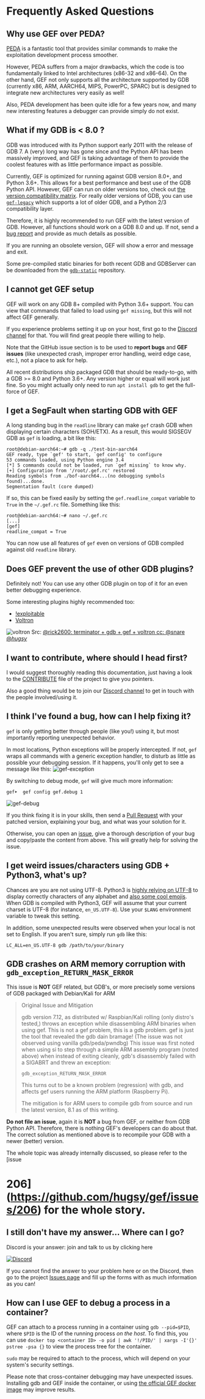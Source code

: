 # Frequently Asked Questions #

## Why use GEF over PEDA? ##

[PEDA](https://github.com/longld/peda) is a fantastic tool that provides similar commands to make
the exploitation development process smoother.

However, PEDA suffers from a major drawbacks, which the code is too fundamentally linked to Intel
architectures (x86-32 and x86-64). On the other hand, GEF not only supports all the architecture
supported by GDB (currently x86, ARM, AARCH64, MIPS, PowerPC, SPARC) but is designed to integrate
new architectures very easily as well!

Also, PEDA development has been quite idle for a few years now, and many new interesting features a
debugger can provide simply do not exist.

## What if my GDB is < 8.0 ? ##

GDB was introduced with its Python support early 2011 with the release of GDB 7. A (very) long way
has gone since and the Python API has been massively improved, and GEF is taking advantage of them
to provide the coolest features with as little performance impact as possible.

Currently, GEF is optimized for running against GDB version 8.0+, and Python 3.6+. This allows for a
best performance and best use of the GDB Python API. However, GEF can run on older versions too,
check out [the version compatibility matrix](compat.md). For really older versions of GDB, you can
use [`gef-legacy`](https://github.com/hugsy/gef-legacy) which supports a lot of older GDB, and a
Python 2/3 compatibility layer.

Therefore, it is highly recommended to run GEF with the latest version of GDB. However, all
functions should work on a GDB 8.0 and up. If not, send a [bug
report](https://github.com/hugsy/gef/issues) and provide as much details as possible.

If you are running an obsolete version, GEF will show a error and message and exit.

Some pre-compiled static binaries for both recent GDB and GDBServer can be downloaded from the
[`gdb-static`](https://github.com/hugsy/gdb-static) repository.

## I cannot get GEF setup ##

GEF will work on any GDB 8+ compiled with Python 3.6+ support. You can view that commands that
failed to load using `gef missing`, but this will not affect GEF generally.

If you experience problems setting it up on your host, first go to the [Discord
channel](https://discord.gg/HCS8Hg7) for that. You will find great people there willing to help.

Note that the GitHub issue section is to be used to **report bugs** and **GEF issues** (like
unexpected crash, improper error handling, weird edge case, etc.), not a place to ask for help.

All recent distributions ship packaged GDB that should be ready-to-go, with a GDB >= 8.0 and Python
3.6+. Any version higher or equal will work just fine. So you might actually only need to run `apt
install gdb` to get the full-force of GEF.

## I get a SegFault when starting GDB with GEF ##

A long standing bug in the `readline` library can make `gef` crash GDB when displaying certain
characters (SOH/ETX). As a result, this would SIGSEGV GDB as `gef` is loading, a bit like this:

```
root@debian-aarch64:~# gdb -q ./test-bin-aarch64
GEF ready, type `gef' to start, `gef config' to configure
53 commands loaded, using Python engine 3.4
[*] 5 commands could not be loaded, run `gef missing` to know why.
[+] Configuration from '/root/.gef.rc' restored
Reading symbols from ./bof-aarch64...(no debugging symbols found)...done.
Segmentation fault (core dumped)
```

If so, this can be fixed easily by setting the `gef.readline_compat` variable to `True` in the
`~/.gef.rc` file. Something like this:

```
root@debian-aarch64:~# nano ~/.gef.rc
[...]
[gef]
readline_compat = True
```

You can now use all features of `gef` even on versions of GDB compiled against old `readline`
library.

## Does GEF prevent the use of other GDB plugins? ##

Definitely not! You can use any other GDB plugin on top of it for an even better debugging
experience.

Some interesting plugins highly recommended too:

- [!exploitable](https://github.com/jfoote/exploitable/)
- [Voltron](https://github.com/snare/voltron)

![voltron](https://i.imgur.com/bfTIjNi.jpg)
Src: [@rick2600: terminator + gdb + gef + voltron cc: @snare @_hugsy_](https://twitter.com/rick2600/status/775926070566490113)

## I want to contribute, where should I head first? ##

I would suggest thoroughly reading this documentation, just having a look to the
[CONTRIBUTE](https://github.com/hugsy/gef/blob/main/.github/CONTRIBUTING.md) file of the project to
give you pointers.

Also a good thing would be to join our [Discord channel](https://discord.gg/HCS8Hg7) to get in touch
with the people involved/using it.

## I think I've found a bug, how can I help fixing it? ##

`gef` is only getting better through people (like you!) using it, but most importantly reporting
unexpected behavior.

In most locations, Python exceptions will be properly intercepted. If not, `gef` wraps all commands
with a generic exception handler, to disturb as little as possible your debugging session. If it
happens, you'll only get to see a message like this:
![gef-exception](https://i.imgur.com/J7dUnXV.png)

By switching to debug mode, `gef` will give much more information:

```
gef➤  gef config gef.debug 1
```

![gef-debug](https://i.imgur.com/SGe8oFF.png)

If you think fixing it is in your skills, then send a [Pull
Request](https://github.com/hugsy/gef/pulls) with your patched version, explaining your bug, and
what was your solution for it.

Otherwise, you can open an [issue](https://github.com/hugsy/gef/issues), give a thorough description
of your bug and copy/paste the content from above. This will greatly help for solving the issue.

## I get weird issues/characters using GDB + Python3, what's up? ##

Chances are you are not using UTF-8. Python3 is [highly relying on
UTF-8](https://www.diveintopython3.net/strings.html) to display correctly characters of any alphabet
and [also some cool emojis](https://unicode.org/emoji/charts/full-emoji-list.html). When GDB is
compiled with Python3, GEF will assume that your current charset is UTF-8 (for instance,
`en_US.UTF-8`). Use your `$LANG` environment variable to tweak this setting.

In addition, some unexpected results were observed when your local is not set to English. If you
aren't sure, simply run `gdb` like this:

```
LC_ALL=en_US.UTF-8 gdb /path/to/your/binary
```

## GDB crashes on ARM memory corruption with `gdb_exception_RETURN_MASK_ERROR` ##

This issue is **NOT** GEF related, but GDB's, or more precisely some versions of GDB packaged with
Debian/Kali for ARM

>
> Original Issue and Mitigation
>
> gdb version 7.12, as distributed w/ Raspbian/Kali rolling (only distro's
> tested,) throws an exception while disassembling ARM binaries when using gef.
> This is not a gef problem, this is a gdb problem. gef is just the tool that
> revealed the gdb dain bramage! (The issue was not observed using vanilla
> gdb/peda/pwndbg) This issue was first noted when using si to step through a
> simple ARM assembly program (noted above) when instead of exiting cleanly,
> gdb's disassembly failed with a SIGABRT and threw an exception:
>
> `gdb_exception_RETURN_MASK_ERROR`
>
> This turns out to be a known problem (regression) with gdb, and affects
> gef users running the ARM platform (Raspberry Pi).
>
> The mitigation is for ARM users to compile gdb from source and run the latest
> version, 8.1 as of this writing.
>

**Do not file an issue**, again it is **NOT** a bug from GEF, or neither from GDB Python API.
Therefore, there is nothing GEF's developers can do about that. The correct solution as mentioned
above is to recompile your GDB with a newer (better) version.

The whole topic was already internally discussed, so please refer to the [issue
# 206](https://github.com/hugsy/gef/issues/206) for the whole story.

## I still don't have my answer... Where can I go?

Discord is your answer: join and talk to us by clicking here

[![Discord](https://img.shields.io/badge/Discord-GDB--GEF-yellow)](https://discord.gg/HCS8Hg7)

If you cannot find the answer to your problem here or on the Discord, then go to the project [Issues
page](https://github.com/hugsy/gef/issues) and fill up the forms with as much information as you
can!

## How can I use GEF to debug a process in a container?

GEF can attach to a process running in a container using `gdb --pid=$PID`, where `$PID` is the ID of
the running process _on the host_. To find this, you can use `docker top <container ID> -o pid | awk
'!/PID/' | xargs -I'{}' pstree -psa {}` to view the process tree for the container.

`sudo` may be required to attach to the process, which will depend on your system's security
settings.

Please note that cross-container debugging may have unexpected issues. Installing gdb and GEF inside
the container, or using [the official GEF docker image](https://hub.docker.com/r/crazyhugsy/gef) may
improve results.

